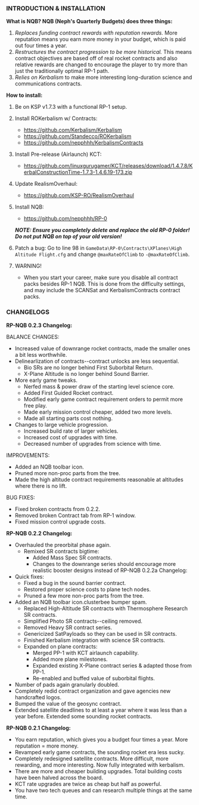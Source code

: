 ### INTRODUCTION & INSTALLATION

**What is NQB? NQB (Neph's Quarterly Budgets) does three things:**

  1) *Replaces funding contract rewards with reputation rewards.* More reputation means you earn more money in your budget, which is paid out four times a year.
  2) *Restructures the contract progression to be more historical.* This means contract objectives are based off of real rocket contracts and also relative rewards are changed to encourage the player to try more than just the traditionally optimal RP-1 path.
  3) *Relies on Kerbalism* to make more interesting long-duration science and communications contracts.

**How to install:**


  1) Be on KSP v1.7.3 with a functional RP-1 setup.

  2) Install ROKerbalism w/ Contracts:  
      * https://github.com/Kerbalism/Kerbalism
      * https://github.com/Standecco/ROKerbalism
      * https://github.com/nepphhh/KerbalismContracts

  3) Install Pre-release (Airlaunch) KCT: 
      * https://github.com/linuxgurugamer/KCT/releases/download/1.4.7.8/KerbalConstructionTime-1.7.3-1.4.6.19-173.zip

  4) Update RealismOverhaul: 
      * https://github.com/KSP-RO/RealismOverhaul

  5) Install NQB: 
      * https://github.com/nepphhh/RP-0      
      
      ***NOTE: Ensure you completely delete and replace the old RP-0 folder! Do not put NQB on top of your old version!***
      
  6) Patch a bug: 
      Go to line 98 in `GameData\RP-0\Contracts\XPlanes\High Altitude Flight.cfg` and change `@maxRateOfClimb` to `-@maxRateOfClimb`.

  7) WARNING!
      * When you start your career, make sure you disable all contract packs besides RP-1 NQB. This is done from the difficulty settings, and may include the SCANSat and KerbalismContracts contract packs.

### CHANGELOGS

**RP-NQB 0.2.3 Changelog:**
  
  BALANCE CHANGES:
  * Increased value of downrange rocket contracts, made the smaller ones a bit less worthwhile.
  * Delinearlization of contracts--contract unlocks are less sequential.
    * Bio SRs are no longer behind First Suborbital Return.
    * X-Plane Altitude is no longer behind Sound Barrier.
  * More early game tweaks.
    * Nerfed mass & power draw of the starting level science core.
    * Added First Guided Rocket contract.
    * Modified early game contract requirement orders to permit more free play.
    * Made early mission control cheaper, added two more levels.
    * Made all starting parts cost nothing.
  * Changes to large vehicle progression.
    * Increased build rate of larger vehicles.
    * Increased cost of upgrades with time.
    * Decreased number of upgrades from science with time.

  IMPROVEMENTS:
  * Added an NQB toolbar icon.
  * Pruned more non-proc parts from the tree.
  * Made the high altitude contract requirements reasonable at altitudes where there is no lift.

  BUG FIXES:
  * Fixed broken contracts from 0.2.2.
  * Removed broken Contract tab from RP-1 window.
  * Fixed mission control upgrade costs.

**RP-NQB 0.2.2 Changelog:**

  * Overhauled the preorbital phase again. 
    * Remixed SR contracts bigtime:
      * Added Mass Spec SR contracts.
      * Changes to the downrange series should encourage more realistic booster designs instead of RP-NQB 0.2.2a Changelog:
  * Quick fixes:
    * Fixed a bug in the sound barrier contract.
    * Restored proper science costs to plane tech nodes.
    * Pruned a few more non-proc parts from the tree.
  * Added an NQB toolbar icon.clusterbee bumper spam.
      * Replaced High-Altitude SR contracts with Thermosphere Research SR contracts.
      * Simplified Photo SR contracts--ceiling removed.
      * Removed Heavy SR contract series.
      * Genericized SatPayloads so they can be used in SR contracts.
      * Finished Kerbalism integration with science SR contracts.
    * Expanded on plane contracts:
      * Merged PP-1 with KCT airlaunch capability.
      * Added more plane milestones.
      * Expanded existing X-Plane contract series & adapted those from PP-1.
      * Re-enabled and buffed value of suborbital flights.
  * Number of pads again granularly doubled.
  * Completely redid contract organization and gave agencies new handcrafted logos.
  * Bumped the value of the geosync contract.
  * Extended satellite deadlines to at least a year where it was less than a year before. Extended some sounding rocket contracts. 


**RP-NQB 0.2.1 Changelog:**

  * You earn reputation, which gives you a budget four times a year. More reputation = more money.
  * Revamped early game contracts, the sounding rocket era less sucky.
  * Completely redesigned satellite contracts. More difficult, more rewarding, and more interesting. Now fully integrated with kerbalism. 
  * There are more and cheaper building upgrades. Total building costs have been halved across the board.
  * KCT rate upgrades are twice as cheap but half as powerful.
  * You have two tech queues and can research multiple things at the same time.
